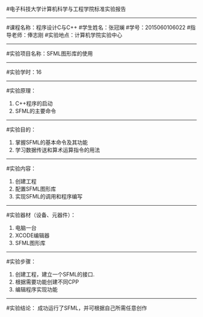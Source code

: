 #电子科技大学计算机科学与工程学院标准实验报告
***
#课程名称：程序设计C与C++
#学生姓名：张冠斓
#学号：2015060106022
#指导老师：俸志刚
#实验地点：计算机学院实验中心
***
#实验项目名称：SFML图形库的使用
***
#实验学时：16
***
#实验原理：
1. C++程序的启动
2. SFML的主要命令

***
#实验目的：
1. 掌握SFML的基本命令及其功能
2. 学习数据传送和算术运算指令的用法
***
#实验内容：
1. 创建工程
2. 配置SFML图形库
3. 实现SFML的调用和程序编写
***
#实验器材（设备、元器件）：
1. 电脑一台
2. XCODE编辑器
3. SFML图形库
***
#实验步骤：
1. 创建工程，建立一个SFML的接口.
2. 根据需要功能创建不同CPP
3. 编辑程序实现功能
***
#实验结论：
 成功运行了SFML，并可根据自己所需任意创作
